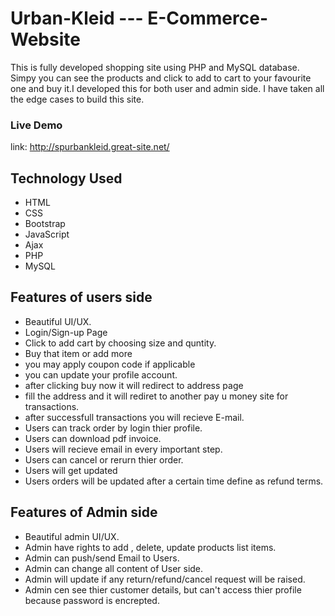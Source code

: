 # Urban-Kleid --- E-Commerce-Website

This is fully developed shopping site using PHP and MySQL database. Simpy you can see the products and click to add to cart to your favourite one and buy it.I developed this for both user and admin side. I have taken all the edge cases to build this site.

### Live Demo
link:  http://spurbankleid.great-site.net/

## Technology Used 

* HTML
* CSS
* Bootstrap
* JavaScript
* Ajax
* PHP
* MySQL

## Features of users side 

* Beautiful UI/UX.
* Login/Sign-up Page 
* Click to add cart by choosing size and quntity.
* Buy that item or add more 
* you may apply coupon code if applicable 
* you can update your profile account.
* after clicking buy now it will redirect to address page 
* fill the address and it will rediret to another pay u money site for transactions.
* after successfull transactions you will recieve E-mail.
* Users can track order by login thier profile.
* Users can download pdf invoice.
* Users will recieve email in every important step.
* Users can cancel or rerurn thier order.
* Users will get updated 
* Users orders will be updated after a certain time define as refund terms.


## Features of Admin side

* Beautiful admin UI/UX.
* Admin have rights to add , delete, update products list items.
* Admin can push/send Email to Users.
* Admin can change all content of User side.
* Admin will update if any return/refund/cancel request will be raised.
* Admin cen see thier customer details, but can't access thier profile because password is encrepted.



